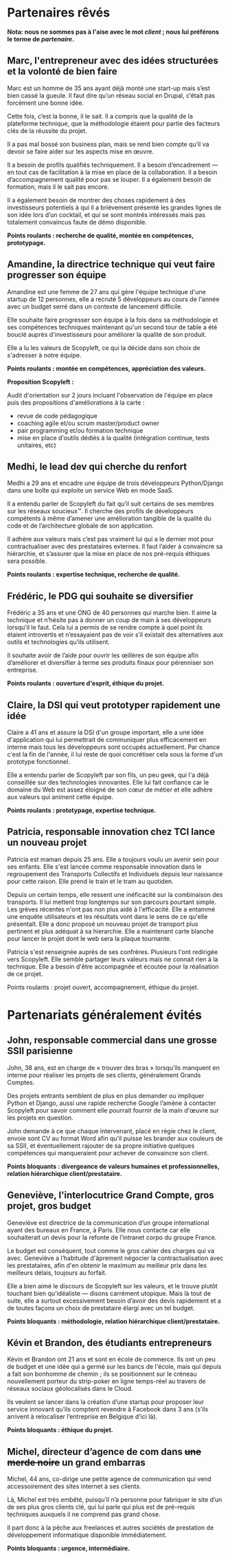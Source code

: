 # Partenaires rêvés

**Nota: nous ne sommes pas à l'aise avec le mot *client* ; nous lui préférons le terme de *partenaire*.**

## Marc, l'entrepreneur avec des idées structurées et la volonté de bien faire

Marc est un homme de 35 ans ayant déjà monté une start-up mais s’est bien cassé la gueule. Il faut dire qu’un réseau social en Drupal, c’était pas forcément une bonne idée.

Cette fois, c’est la bonne, il le sait. Il a compris que la qualité de la plateforme technique, que la méthodologie étaient pour partie des facteurs clés de la réussite du projet.

Il a pas mal bossé son business plan, mais se rend bien compte qu’il va devoir se faire aider sur les aspects mise en œuvre.

Il a besoin de profils qualifiés techniquement. Il a besoin d’encadrement — en tout cas de facilitation à la mise en place de la collaboration. Il a besoin d’accompagnement qualité pour pas se louper. Il a également besoin de formation, mais il le sait pas encore.

Il a également besoin de montrer des choses rapidement à des investisseurs potentiels à qui il a brièvement présenté les grandes lignes de son idée lors d’un cocktail, et qui se sont montrés intéressés mais pas totalement convaincus faute de démo disponible.

**Points roulants : recherche de qualité, montée en compétences, prototypage.**


## Amandine, la directrice technique qui veut faire progresser son équipe

Amandine est une femme de 27 ans qui gère l'équipe technique d'une startup de 12 personnes, elle a recruté 5 développeurs au cours de l'année avec un budget serré dans un contexte de lancement difficile.

Elle souhaite faire progresser son équipe à la fois dans sa méthodologie et ses compétences techniques maintenant qu'un second tour de table a été bouclé auprès d'investisseurs pour améliorer la qualité de son produit.

Elle a lu les valeurs de Scopyleft, ce qui la décide dans son choix de s'adresser à notre équipe.

**Points roulants : montée en compétences, appréciation des valeurs.**

**Proposition Scopyleft :**

Audit d'orientation sur 2 jours incluant l'observation de l'équipe en place puis des propositions d'améliorations à la carte :

* revue de code pédagogique
* coaching agile et/ou scrum master/product owner
* pair programming et/ou formation technique
* mise en place d'outils dédiés à la qualité (intégration continue, tests unitaires, etc)

## Medhi, le lead dev qui cherche du renfort

Medhi a 29 ans et encadre une équipe de trois développeurs Python/Django dans une boîte qui exploite un service Web en mode SaaS.

Il a entendu parler de Scopyleft du fait qu’il suit certains de ses membres sur les réseaux soucieux™. Il cherche des profils de développeurs compétents à même d’amener une amélioration tangible de la qualité du code et de l’architecture globale de son application.

Il adhère aux valeurs mais c’est pas vraiment lui qui a le dernier mot pour contractualiser avec des prestataires externes. Il faut l’aider à convaincre sa hiérarchie, et s’assurer que la mise en place de nos pré-requis éthiques sera possible.

**Points roulants : expertise technique, recherche de qualité.**


## Frédéric, le PDG qui souhaite se diversifier

Frédéric a 35 ans et une ONG de 40 personnes qui marche bien. Il aime la technique et n’hésite pas à donner un coup de main à ses développeurs lorsqu’il le faut. Cela lui a permis de se rendre compte à quel point ils étaient introvertis et n’essayaient pas de voir s’il existait des alternatives aux outils et technologies qu’ils utilisent.

Il souhaite avoir de l’aide pour ouvrir les œillères de son équipe afin d’améliorer et diversifier à terme ses produits finaux pour pérenniser son entreprise.

**Points roulants : ouverture d'esprit, éthique du projet.**


## Claire, la DSI qui veut prototyper rapidement une idée

Claire a 41 ans et assure la DSI d'un groupe important, elle a une idée d'application qui lui permettrait de communiquer plus efficacement en interne mais tous les développeurs sont occupés actuellement. Par chance c'est la fin de l'année, il lui reste de quoi concrétiser cela sous la forme d'un prototype fonctionnel.

Elle a entendu parler de Scopyleft par son fils, un peu geek, qui l'a déjà conseillée sur des technologies innovantes. Elle lui fait confiance car le domaine du Web est assez éloigné de son cœur de métier et elle adhère aux valeurs qui animent cette équipe.

**Points roulants : prototypage, expertise technique.**


## Patricia, responsable innovation chez TCI lance un nouveau projet

Patricia est maman depuis 25 ans. Elle a toujours voulu un avenir sein pour ses enfants. Elle s'est lancée comme responsable innovation dans le regroupement des Transports Collectifs et Individuels depuis leur naissance pour cette raison. Elle prend le train et le tram au quotiden.

Depuis un certain temps, elle ressent une inéficacité sur la combinaison des transports. Il lui mettent trop longtemps sur son parcours pourtant simple. Les grèves récentes n'ont pas non plus aidé à l'efficacité.
Elle a entammé une enquête utilisateurs et les résultats vont dans le sens de ce qu'elle présentait.
Elle a donc proposé un nouveau projet de transport plus pertinent et plus adéquat à sa hierarchie. Elle a maintenant carte blanche pour lancer le projet dont le web sera la plaque tournante.

Patricia s'est renseignée auprès de ses confrères. Plusieurs l'ont redirigée vers Scopyleft. Elle semble partager leurs valeurs mais ne connait rien à la technique. Elle a besoin d'être accompagnée et écoutée pour la réalisation de ce projet.

Points roulants : projet ouvert, accompagnement, éthique du projet.

# Partenariats généralement évités

## John, responsable commercial dans une grosse SSII parisienne

John, 38 ans, est en charge de « trouver des bras » lorsqu’ils manquent en interne pour réaliser les projets de ses clients, généralement Grands Comptes.

Des projets entrants semblent de plus en plus demander ou impliquer Python et Django, aussi une rapide recherche Google l’amène à contacter Scopyleft pour savoir comment elle pourrait fournir de la main d'œuvre sur les projets en question.

John demande à ce que chaque intervenant, placé en régie chez le client, envoie sont CV au format Word afin qu'il puisse les brander aux couleurs de sa SSII, et éventuellement rajouter de sa propre initiative quelques compétences qui manqueraient pour achever de convaincre son client.

**Points bloquants : divergeance de valeurs humaines et professionnelles, relation hiérarchique client/prestataire.**


## Geneviève, l'interlocutrice Grand Compte, gros projet, gros budget

Geneviève est directrice de la communication d’un groupe international ayant des bureaux en France, à Paris. Elle nous contacte car elle souhaiterait un devis pour la refonte de l’intranet corpo du groupe France.

Le budget est conséquent, tout comme le gros cahier des charges qui va avec. Geneviève a l’habitude d'âprement négocier la contractualisation avec les prestataires, afin d'en obtenir le maximum au meilleur prix dans les meilleurs délais, toujours au forfait.

Elle a bien aimé le discours de Scopyleft sur les valeurs, et le trouve plutôt touchant bien qu'idéaliste — disons carrément utopique. Mais là tout de suite, elle a surtout excessivement besoin d’avoir des devis rapidement et a de toutes façons un choix de prestataire élargi avec un tel budget.

**Points bloquants : méthodologie, relation hiérarchique client/prestataire.**


## Kévin et Brandon, des étudiants entrepreneurs

Kévin et Brandon ont 21 ans et sont en école de commerce. Ils ont un peu de budget et une idée qui a germé sur les bancs de l'école, mais qui depuis a fait son bonhomme de chemin ; ils se positionnent sur le créneau nouvellement porteur du strip-poker en ligne temps-réel au travers de réseaux sociaux géolocalisés dans le Cloud.

Ils veulent se lancer dans la création d’une startup pour proposer leur service innovant qu’ils comptent revendre à Facebook dans 3 ans (s’ils arrivent à relocaliser l’entreprise en Belgique d’ici là).

**Points bloquants : éthique du projet.**


## Michel, directeur d’agence de com dans <del>une merde noire</del> un grand embarras

Michel, 44 ans, co-dirige une petite agence de communication qui vend accessoirement des sites internet à ses clients.

Là, Michel est très embêté, puisqu’il n’a personne pour fabriquer le site d’un de ses plus gros clients clé, qui lui parle qui plus est de pré-requis techniques auxquels il ne comprend pas grand chose.

Il part donc à la pêche aux freelances et autres sociétés de prestation de développement informatique disponible immédiatement.

**Points bloquants : urgence, intermédiaire.**

